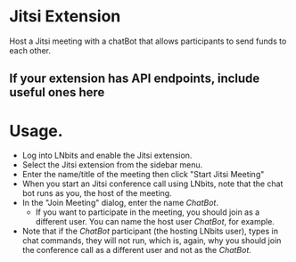 <h1>Jitsi Extension</h1>

Host a Jitsi meeting with a chatBot that allows participants to send funds to each other.


<h2>If your extension has API endpoints, include useful ones here</h2>

# Usage.

- Log into LNbits and enable the Jitsi extension.
- Select the Jitsi extension from the sidebar menu.
- Enter the name/title of the meeting then click "Start Jitsi Meeting"
- When you start an Jitsi conference call using LNbits, note that the chat bot runs as you, the host of the meeting.
- In the "Join Meeting" dialog, enter the name *ChatBot*.
    - If you want to participate in the meeting, you should join as a different user. You can name the host user *ChatBot*, for example.
- Note that if the *ChatBot* participant (the hosting LNbits user), types in chat commands, they will not run, which is, again, why you should join the conference call as a different user and not as the *ChatBot*. 
